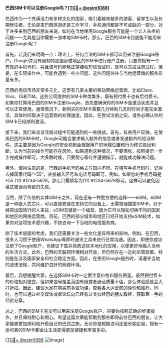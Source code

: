 **巴西SIM卡可以注册Google吗？[[TG💪+ @esim1088](https://t.me/s/esim1088)]**

巴西作为一个充满活力和多样文化的国家，吸引着越来越多的游客、留学生以及长期居住者。无论是来巴西旅游还是工作学习，手机通讯都是不可或缺的一部分。对于许多来到巴西的朋友来说，如何在当地使用Google服务可能是一个让人头疼的问题——尤其是当你需要一张本地SIM卡时。那么，巴西的SIM卡到底能不能用来注册Google呢？

首先，让我们来明确一点：理论上，任何合法的SIM卡都可以用来注册Google账户。Google并没有限制特定国家或地区的SIM卡进行账户注册，只要你拥有一个有效的手机号码，并且该号码能够正常接收短信验证码，就可以完成注册过程。但是，在实际操作中，可能会遇到一些小问题，这些问题往往与当地运营商的服务质量有关。

巴西的电信市场非常多元化，这里有几家主要的移动网络运营商，比如Claro、Vivo、Oi和TIM。这些公司提供的SIM卡种类繁多，既有预付费卡也有后付费卡。如果你打算用巴西的SIM卡注册Google，首先要确保你的SIM卡是激活状态并且可以正常使用。通常情况下，新购买的SIM卡需要几分钟到几天的时间才能完全激活，具体时间取决于运营商的处理速度。因此，在尝试注册之前，请务必确认你的SIM卡已经顺利激活。

接下来，我们来谈谈注册过程中可能遇到的一些挑战。首先，有些用户反映，在使用巴西的SIM卡时，Google可能会要求输入额外的信息或者发送额外的验证邮件。这主要是因为Google的安全机制会根据用户的地理位置和行为模式做出判断，认为当前的操作可能存在风险。如果遇到这种情况，不要慌张，按照提示一步步完成操作即可。大多数时候，只要耐心等待并遵循指示，就能成功解决问题。

另外，值得注意的是，巴西的手机号码格式与国内不同。在填写手机号码时，记得去掉国家代码“+55”，直接输入区号和电话号码即可。例如，如果您的手机号码是+55 (11) 91234-5678，那么只需填写为(11) 91234-5678即可。这样可以避免因格式错误而导致的失败。

当然，除了传统的实体SIM卡之外，现在还有一种更方便的选择——eSIM。eSIM是一种嵌入式芯片，可以直接安装在支持它的设备上，无需物理插拔SIM卡。对于经常出国旅行的人来说，eSIM无疑是一个福音，因为它可以轻松切换不同的国家和地区的网络运营商。目前，巴西的部分城市和地区已经开始支持eSIM技术，如果你对这项技术感兴趣，不妨咨询一下当地的电信服务商。

除了技术层面的考虑，我们还需要关注一些文化差异带来的影响。例如，在巴西，很多人习惯于使用WhatsApp等即时通讯工具来进行日常沟通。因此，即使你成功注册了Google账户，也建议下载并熟悉这些本地化的应用，以便更好地融入当地的生活方式。此外，巴西的互联网环境相对开放，但仍然存在一定的监管政策，特别是在涉及国家安全和社会稳定方面。因此，在使用Google服务时，请遵守当地的法律法规，共同维护良好的网络环境。

最后，我想提醒大家，在选择SIM卡时一定要注意价格和服务质量。虽然预付费卡的价格相对便宜，但如果信号覆盖范围有限或者通话质量不佳，那么体验感就会大打折扣。因此，建议大家在购买前多做功课，查看各大运营商的评价和推荐。同时，也可以通过社交媒体或者论坛向已经有过类似经历的朋友取经，获取第一手的经验分享。

总之，巴西的SIM卡完全可以用来注册Google账户，只要你按照正确的步骤操作，并且保持耐心和细心。希望这篇文章能帮助到那些即将前往巴西的朋友，让大家能够更加顺利地开启自己的巴西之旅。无论你是短期访问还是长期定居，拥有一张可靠的SIM卡都会让生活变得更加便捷和丰富多彩。

[[TG💪+ @esim1088](https://t.me/s/esim1088) ![Image](https://i.postimg.cc/4NQfJmqS/Snipaste-2025-05-13-00-14-12.png)]